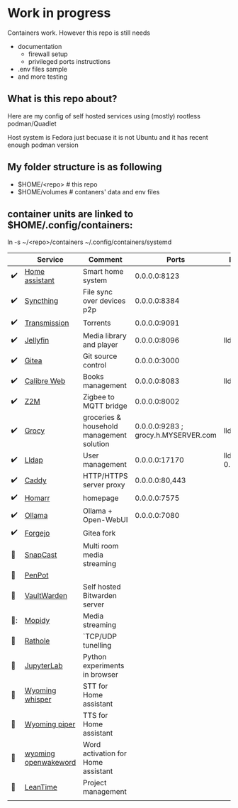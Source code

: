 # Work in progress

Containers work. However this repo is still needs 
- documentation
  - firewall setup
  - privileged ports instructions
- .env files sample
- and more testing

## What is this repo about?
Here are my config of self hosted services using (mostly) rootless podman/Quadlet

Host system is Fedora just becuase it is not Ubuntu and it has recent enough podman version

## My folder structure is as following

- $HOME/\<repo\>  # this repo
- $HOME/volumes # contaners' data and env files

## container units are linked to $HOME/.config/containers:

ln -s ~/\<repo\>/containers ~/.config/containers/systemd


| | Service | Comment | Ports | Networks |
|---|---|---|---|---|
| :heavy_check_mark:  | [Home assistant](https://www.home-assistant.io/) | Smart home system  | 0.0.0.0:8123 |   |
| :heavy_check_mark:  | [Syncthing](https://syncthing.net/)  | File sync over devices p2p | 0.0.0.0:8384 |   |
| :heavy_check_mark: | [Transmission](https://transmissionbt.com/)  | Torrents  | 0.0.0.0:9091 |   |
| :heavy_check_mark:  | [Jellyfin](https://jellyfin.org/) | Media library and player  | 0.0.0.0:8096 | lldap |
| :heavy_check_mark:  | [Gitea](https://about.gitea.com/)  | Git source control  | 0.0.0.0:3000  |   |
| :heavy_check_mark: | [Calibre Web](https://github.com/janeczku/calibre-web)  | Books management  | 0.0.0.0:8083  | lldap  |
| :heavy_check_mark:  | [Z2M](https://www.zigbee2mqtt.io/) | Zigbee to MQTT bridge  | 0.0.0.0:8002  |   |
| :heavy_check_mark:  | [Grocy](https://grocy.info/)  | groceries & household management solution  | 0.0.0.0:9283 ; grocy.h.MYSERVER.com  | lldap  |
| :heavy_check_mark:  | [Lldap](https://github.com/lldap/lldap)  | User management  | 0.0.0.0:17170  | lldap ; 0.0.0.0:3890  |
| :heavy_check_mark:  | [Caddy](https://caddyserver.com/)  | HTTP/HTTPS server proxy  | 0.0.0.0:80,443 |   |
| :heavy_check_mark:  | [Homarr](https://homarr.dev/)  | homepage  | 0.0.0.0:7575 |   |
| :heavy_check_mark:  | [Ollama](https://ollama.com/)  | Ollama + Open-WebUI  | 0.0.0.0:7080 |   |
| :heavy_check_mark:  | [Forgejo](https://codeberg.org/forgejo/forgejo)  | Gitea fork  | |  |
| :hammer:  | [SnapCast](https://github.com/badaix/snapcast)  | Multi room media streaming  | |  |
| :hammer:  | [PenPot](https://penpot.app/)  |   | |  |
| :hammer:  | [VaultWarden](https://github.com/dani-garcia/vaultwarden)  | Self hosted Bitwarden server  | |  |
| :hammer::  | [Mopidy](https://mopidy.com/)  | Media streaming  | |  |
| :hammer:  | [Rathole](https://github.com/rapiz1/rathole)  |`TCP/UDP tunelling  | |  |
| :hammer:  | [JupyterLab](https://jupyter.org/)  | Python experiments in browser  | |  |
| :hammer:   | [Wyoming whisper](https://github.com/rhasspy/wyoming-faster-whisper)  | STT for Home assistant  |   |   |
| :hammer:   | [Wyoming piper](https://hub.docker.com/r/rhasspy/wyoming-piper)  | TTS for Home assistant  |   |   |
| :hammer:   | [wyoming openwakeword](https://github.com/rhasspy/wyoming-openwakeword)  | Word activation for Home assistant  |   |   |
| :hammer:   | [LeanTime](https://leantime.io/)  | Project management  |   |   |
|   |   |   |   |   |
